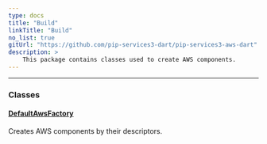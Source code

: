 ```yaml
---
type: docs
title: "Build"
linkTitle: "Build"
no_list: true
gitUrl: "https://github.com/pip-services3-dart/pip-services3-aws-dart"
description: >
    This package contains classes used to create AWS components.
---
```

---

<div class="module-body"> 

### Classes

#### [DefaultAwsFactory](default_aws_factory)
Creates AWS components by their descriptors.

</div>

